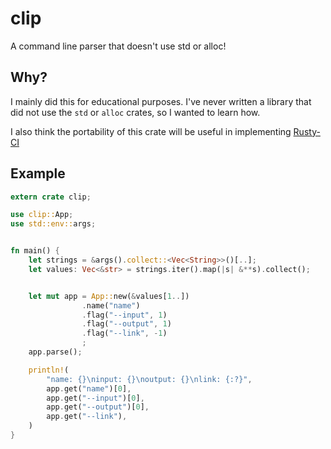 # clip

A command line parser that doesn't use std or alloc!

## Why?

I mainly did this for educational purposes. I've never written a library that did not use the `std` or `alloc` crates, so I wanted to learn how.

I also think the portability of this crate will be useful in implementing [Rusty-CI](https://crates.io/crates/rusty-ci)


## Example

```rust
extern crate clip;

use clip::App;
use std::env::args;


fn main() {
    let strings = &args().collect::<Vec<String>>()[..];
    let values: Vec<&str> = strings.iter().map(|s| &**s).collect();


    let mut app = App::new(&values[1..])
                .name("name")
                .flag("--input", 1)
                .flag("--output", 1)
                .flag("--link", -1)
                ;
    app.parse();

    println!(
        "name: {}\ninput: {}\noutput: {}\nlink: {:?}",
        app.get("name")[0],
        app.get("--input")[0],
        app.get("--output")[0],
        app.get("--link"),
    )
}
```